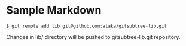 # Sample Markdown

```
$ git remote add lib git@github.com:ataka/gitsubtree-lib.git
```

Changes in lib/ directory will be pushed to gitsubtree-lib.git repository.
